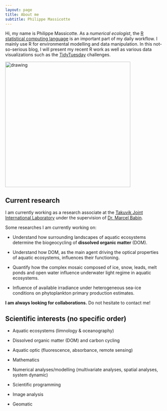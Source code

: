 ```yaml
---
layout: page
title: About me
subtitle: Philippe Massicotte
---
```


Hi, my name is Philippe Massicotte. As a *numerical ecologist*, the [R statistical computing language](https://www.r-project.org/) is an important part of my daily workflow. I mainly use R for environmental modelling and data manipulation. In this not-so-serious blog, I will present my recent R work as well as various data visualizations such as the [TidyTuesday](https://github.com/rfordatascience/tidytuesday) challenges.

<img src="/img/pmassicotte.jpg" alt="drawing" width="400"/>

## Current research

I am currently working as a research associate at the [Takuvik Joint International Laboratory](http://www.takuvik.ulaval.ca/) under the supervision of [Dr. Marcel Babin](http://www.takuvik.ulaval.ca/team/marcel_babin.php).

Some researches I am currently working on:

- Understand how surrounding landscapes of aquatic ecosystems determine the biogeocycling of **dissolved organic matter** (DOM).

- Understand how DOM, as the main agent driving the optical properties of aquatic ecosystems, influences their functioning.

- Quantify how the complex mosaic composed of ice, snow, leads, melt ponds and open water influence underwater light regime in aquatic ecosystems.

- Influence of available irradiance under heterogeneous sea-ice conditions on phytoplankton primary production estimates.

**I am always looking for collaborations.** Do not hesitate to contact me!

## Scientific interests (no specific order)

- Aquatic ecosystems (limnology & oceanography)

- Dissolved organic matter (DOM) and carbon cycling

- Aquatic optic (fluorescence, absorbance, remote sensing)

- Mathematics

- Numerical analyses/modelling (multivariate analyses, spatial analyses, system dynamic)

- Scientific programming

- Image analysis

- Geomatic
